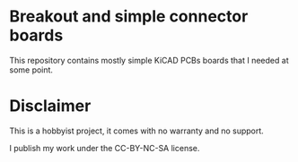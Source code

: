 # Breakout and simple connector boards
This repository contains mostly simple KiCAD PCBs boards that I needed at some point.

# Disclaimer
This is a hobbyist project, it comes with no warranty and no support.

I publish my work under the CC-BY-NC-SA license.


